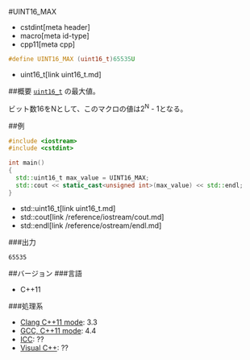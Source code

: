 #UINT16_MAX
* cstdint[meta header]
* macro[meta id-type]
* cpp11[meta cpp]

```cpp
#define UINT16_MAX (uint16_t)65535U
```
* uint16_t[link uint16_t.md]

##概要
[`uint16_t`](uint16_t.md) の最大値。

ビット数16をNとして、このマクロの値は2<sup>N</sup> - 1となる。


##例
```cpp
#include <iostream>
#include <cstdint>

int main()
{
  std::uint16_t max_value = UINT16_MAX;
  std::cout << static_cast<unsigned int>(max_value) << std::endl;
}
```
* std::uint16_t[link uint16_t.md]
* std::cout[link /reference/iostream/cout.md]
* std::endl[link /reference/ostream/endl.md]


###出力
```
65535
```


##バージョン
###言語
- C++11

###処理系
- [Clang C++11 mode](/implementation.md#clang): 3.3
- [GCC, C++11 mode](/implementation.md#gcc): 4.4
- [ICC](/implementation.md#icc): ??
- [Visual C++](/implementation.md#visual_cpp): ??

